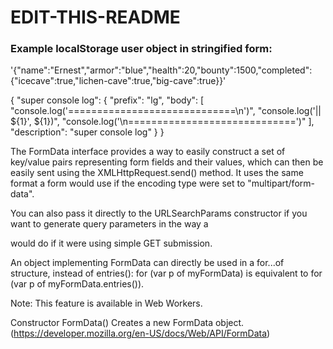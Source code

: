 # EDIT-THIS-README














### Example localStorage user object in stringified form:
'{"name":"Ernest","armor":"blue","health":20,"bounty":1500,"completed":{"icecave":true,"lichen-cave":true,"big-cave":true}}'





{
	"super console log": {
		"prefix": "lg",
		"body": [
			"console.log('=============================\\n')",
			"console.log('|| ${1}', ${1})",
			"console.log('\\n=============================')"
		],
		"description": "super console log"
	}
}

The FormData interface provides a way to easily construct a set of key/value pairs representing form fields and their values, which can then be easily sent using the XMLHttpRequest.send() method. It uses the same format a form would use if the encoding type were set to "multipart/form-data".

You can also pass it directly to the URLSearchParams constructor if you want to generate query parameters in the way a <form> would do if it were using simple GET submission.

An object implementing FormData can directly be used in a for...of structure, instead of entries(): for (var p of myFormData) is equivalent to for (var p of myFormData.entries()).

Note: This feature is available in Web Workers.

Constructor
FormData()
Creates a new FormData object.
(https://developer.mozilla.org/en-US/docs/Web/API/FormData)
